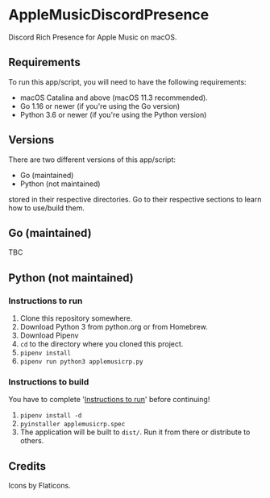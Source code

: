 # AppleMusicDiscordPresence
Discord Rich Presence for Apple Music on macOS.

## Requirements
To run this app/script, you will need to have the following requirements:

- macOS Catalina and above (macOS 11.3 recommended).
- Go 1.16 or newer (if you're using the Go version)
- Python 3.6 or newer (if you're using the Python version)

## Versions
There are two different versions of this app/script:

- Go (maintained)
- Python (not maintained)

stored in their respective directories. Go to their respective sections to learn how to use/build them.

## Go (maintained)

TBC

## Python (not maintained)
### Instructions to run

1. Clone this repository somewhere.
2. Download Python 3 from python.org or from Homebrew.
3. Download Pipenv
4. `cd` to the directory where you cloned this project.
5. `pipenv install`
6. `pipenv run python3 applemusicrp.py`

### Instructions to build

You have to complete '[Instructions to run](#instructions-to-run)' before continuing!

1. `pipenv install -d`
3. `pyinstaller applemusicrp.spec`
3. The application will be built to `dist/`. Run it from there or distribute to others.

## Credits
Icons by Flaticons.